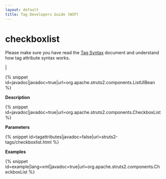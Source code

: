 ```yaml
---
layout: default
title: Tag Developers Guide (WIP)
---
```


# checkboxlist


Please make sure you have read the [Tag Syntax](#PAGE_13927) document and understand how tag attribute syntax works.

| 


{% snippet id=javadoc|javadoc=true|url=org.apache.struts2.components.ListUIBean %}

__Description__



{% snippet id=javadoc|javadoc=true|url=org.apache.struts2.components.CheckboxList %}

__Parameters__



{% snippet id=tagattributes|javadoc=false|url=struts2-tags/checkboxlist.html %}

__Examples__



{% snippet id=example|lang=xml|javadoc=true|url=org.apache.struts2.components.CheckboxList %}
